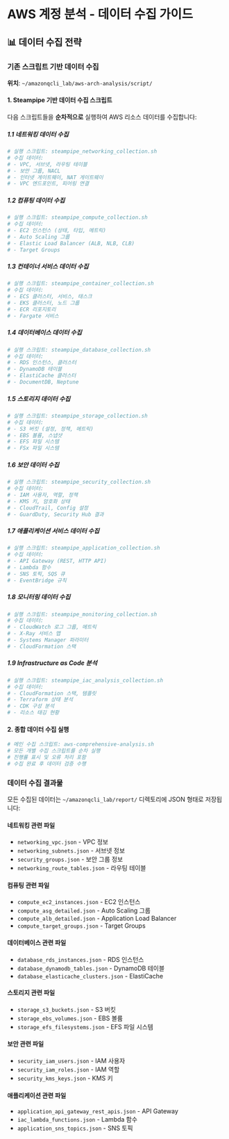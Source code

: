 # AWS 계정 분석 - 데이터 수집 가이드

## 📊 데이터 수집 전략

### 기존 스크립트 기반 데이터 수집
**위치**: `~/amazonqcli_lab/aws-arch-analysis/script/`

#### 1. Steampipe 기반 데이터 수집 스크립트
다음 스크립트들을 **순차적으로** 실행하여 AWS 리소스 데이터를 수집합니다:

##### 1.1 네트워킹 데이터 수집
```bash
# 실행 스크립트: steampipe_networking_collection.sh
# 수집 데이터:
# - VPC, 서브넷, 라우팅 테이블
# - 보안 그룹, NACL
# - 인터넷 게이트웨이, NAT 게이트웨이
# - VPC 엔드포인트, 피어링 연결
```

##### 1.2 컴퓨팅 데이터 수집
```bash
# 실행 스크립트: steampipe_compute_collection.sh
# 수집 데이터:
# - EC2 인스턴스 (상태, 타입, 메트릭)
# - Auto Scaling 그룹
# - Elastic Load Balancer (ALB, NLB, CLB)
# - Target Groups
```

##### 1.3 컨테이너 서비스 데이터 수집
```bash
# 실행 스크립트: steampipe_container_collection.sh
# 수집 데이터:
# - ECS 클러스터, 서비스, 태스크
# - EKS 클러스터, 노드 그룹
# - ECR 리포지토리
# - Fargate 서비스
```

##### 1.4 데이터베이스 데이터 수집
```bash
# 실행 스크립트: steampipe_database_collection.sh
# 수집 데이터:
# - RDS 인스턴스, 클러스터
# - DynamoDB 테이블
# - ElastiCache 클러스터
# - DocumentDB, Neptune
```

##### 1.5 스토리지 데이터 수집
```bash
# 실행 스크립트: steampipe_storage_collection.sh
# 수집 데이터:
# - S3 버킷 (설정, 정책, 메트릭)
# - EBS 볼륨, 스냅샷
# - EFS 파일 시스템
# - FSx 파일 시스템
```

##### 1.6 보안 데이터 수집
```bash
# 실행 스크립트: steampipe_security_collection.sh
# 수집 데이터:
# - IAM 사용자, 역할, 정책
# - KMS 키, 암호화 상태
# - CloudTrail, Config 설정
# - GuardDuty, Security Hub 결과
```

##### 1.7 애플리케이션 서비스 데이터 수집
```bash
# 실행 스크립트: steampipe_application_collection.sh
# 수집 데이터:
# - API Gateway (REST, HTTP API)
# - Lambda 함수
# - SNS 토픽, SQS 큐
# - EventBridge 규칙
```

##### 1.8 모니터링 데이터 수집
```bash
# 실행 스크립트: steampipe_monitoring_collection.sh
# 수집 데이터:
# - CloudWatch 로그 그룹, 메트릭
# - X-Ray 서비스 맵
# - Systems Manager 파라미터
# - CloudFormation 스택
```

##### 1.9 Infrastructure as Code 분석
```bash
# 실행 스크립트: steampipe_iac_analysis_collection.sh
# 수집 데이터:
# - CloudFormation 스택, 템플릿
# - Terraform 상태 분석
# - CDK 구성 분석
# - 리소스 태깅 현황
```

#### 2. 종합 데이터 수집 실행
```bash
# 메인 수집 스크립트: aws-comprehensive-analysis.sh
# 모든 개별 수집 스크립트를 순차 실행
# 진행률 표시 및 오류 처리 포함
# 수집 완료 후 데이터 검증 수행
```

### 데이터 수집 결과물
모든 수집된 데이터는 `~/amazonqcli_lab/report/` 디렉토리에 JSON 형태로 저장됩니다:

#### 네트워킹 관련 파일
- `networking_vpc.json` - VPC 정보
- `networking_subnets.json` - 서브넷 정보
- `security_groups.json` - 보안 그룹 정보
- `networking_route_tables.json` - 라우팅 테이블

#### 컴퓨팅 관련 파일
- `compute_ec2_instances.json` - EC2 인스턴스
- `compute_asg_detailed.json` - Auto Scaling 그룹
- `compute_alb_detailed.json` - Application Load Balancer
- `compute_target_groups.json` - Target Groups

#### 데이터베이스 관련 파일
- `database_rds_instances.json` - RDS 인스턴스
- `database_dynamodb_tables.json` - DynamoDB 테이블
- `database_elasticache_clusters.json` - ElastiCache

#### 스토리지 관련 파일
- `storage_s3_buckets.json` - S3 버킷
- `storage_ebs_volumes.json` - EBS 볼륨
- `storage_efs_filesystems.json` - EFS 파일 시스템

#### 보안 관련 파일
- `security_iam_users.json` - IAM 사용자
- `security_iam_roles.json` - IAM 역할
- `security_kms_keys.json` - KMS 키

#### 애플리케이션 관련 파일
- `application_api_gateway_rest_apis.json` - API Gateway
- `iac_lambda_functions.json` - Lambda 함수
- `application_sns_topics.json` - SNS 토픽

